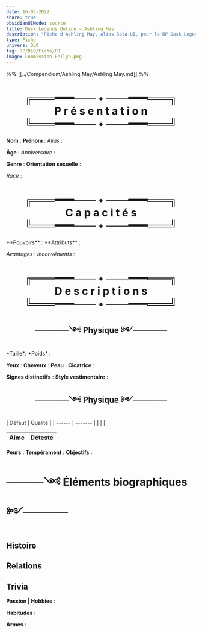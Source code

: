 ```yaml
---
date: 16-05-2022
share: true
obsidianUIMode: source
title: Dusk Legends Online — Ashling May
description: "Fiche d'Ashling May, alias Sola-UI, pour le RP Dusk Legends Online, un RP sur MMORPGVR."
type: Fiche
univers: DLO
tag: RP/DLO/Fiche/PJ
image: Commission Feilyn.png
---
```


%% [[../Compendium/Ashling May/Ashling May.md]] %%

<h1 style="text-align:center">╔═══━━━─── • ───━━━═══╗<br>
P r é s e n t a t i o n <br>
╚═══━━━─── • ───━━━═══╝</h1>

**Nom** : 
**Prénom** : 
*Alias* : 

**Âge** :
*Anniversaire* :

**Genre** : 
**Orientation sexuelle** : 

*Race* :

<h1 style="text-align:center">╔═══━━━─── • ───━━━═══╗<br>
C a p a c i t é s<br>
╚═══━━━─── • ───━━━═══╝</h1>
**Pouvoirs** : 
**Attributs** : 

*Avantages* : 
*Inconvénients* :

<h1 style="text-align:center">╔═══━━━─── • ───━━━═══╗<br>
D e s c r i p t i o n s<br>
╚═══━━━─── • ───━━━═══╝</h1>
<h2 style="text-align:center">──────༺ Physique ༻──────</h2>
*Taille*: 
*Poids* : 

**Yeux** : 
**Cheveux** : 
**Peau** : 
**Cicatrice** : 

**Signes distinctifs** :
**Style vestimentaire** : 


<h2 style="text-align:center">──────༺ Physique ༻──────</h2>
| Défaut | Qualité |
| ------ | ------- |
|        |         |

| Aime | Déteste |
| ---- | ------- |

**Peurs** : 
**Tempérament** : 
**Objectifs** : 

# ─────༺ Éléments biographiques ༻────── 

## Histoire

## Relations

## Trivia

**Passion | Hobbies** :

**Habitudes** :

**Armes** :
